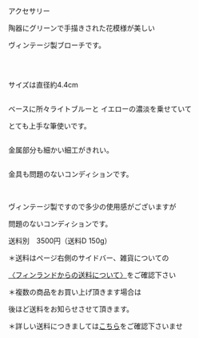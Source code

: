 <link rel="stylesheet" type="text/css" href="/assets/css/styles.css">

アクセサリー

陶器にグリーンで手描きされた花模様が美しい

ヴィンテージ製ブローチです。

<img alt="" src="http://blog.cnobi.jp/v1/blog/user/71e35865e9e62f3f9d70420d6124d2ab/1440399192"/> 

 

サイズは直径約4.4cm

<img alt="" src="http://blog.cnobi.jp/v1/blog/user/71e35865e9e62f3f9d70420d6124d2ab/1440399194"/> 

ベースに所々ライトブルーと イエローの濃淡を乗せていて

とても上手な筆使いです。

<img alt="" src="http://blog.cnobi.jp/v1/blog/user/71e35865e9e62f3f9d70420d6124d2ab/1440401307"/> 

金属部分も細かい細工がきれい。

<img alt="" src="http://blog.cnobi.jp/v1/blog/user/71e35865e9e62f3f9d70420d6124d2ab/1440401306"/> 

金具も問題のないコンディションです。

 <img alt="" src="http://blog.cnobi.jp/v1/blog/user/71e35865e9e62f3f9d70420d6124d2ab/1440399193"/> 

ヴィンテージ製ですので多少の使用感がございますが

問題のないコンディションです。

 送料別　3500円（送料D 150g）

＊送料はページ右側のサイドバー、雑貨についての

[〈フィンランドからの送料について〉](https://dkzakka.github.io/2005/03/31/雑貨について.html)をご確認下さい

＊複数の商品をお買い上げ頂きます場合は

後ほど送料をお知らせさせて頂きます。

＊詳しい送料につきましては[こちら](http://dkzakka.blog.shinobi.jp/Entry/3385/)をご確認下さいませ